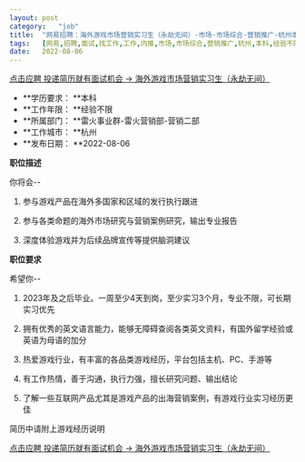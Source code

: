 ```yaml
---
layout:	post
category:	"job"
title:	"网易招聘：海外游戏市场营销实习生（永劫无间）-市场-市场综合-营销推广-杭州本科经验不限"
tags:	[网易,招聘,面试,找工作,工作,内推,市场,市场综合,营销推广,杭州,本科,经验不限]
date:	2022-08-06
---
```


[点击应聘 投递简历就有面试机会 ->  海外游戏市场营销实习生（永劫无间）](http://mobile.bole.netease.com/bole/boleDetail?id=42153&employeeId=346f03c3cda5f04c&key=all)



- **学历要求： **本科
- **工作年限： **经验不限
- **所属部门： **雷火事业群-雷火营销部-营销二部
- **工作城市： **杭州
- **发布日期： **2022-08-06



**职位描述**

你将会--

1. 参与游戏产品在海外多国家和区域的发行执行跟进

2. 参与各类命题的海外市场研究与营销案例研究，输出专业报告

3. 深度体验游戏并为后续品牌宣传等提供脑洞建议



**职位要求**

希望你--

1. 2023年及之后毕业。一周至少4天到岗，至少实习3个月，专业不限，可长期实习优先

2. 拥有优秀的英文语言能力，能够无障碍查阅各类英文资料，有国外留学经验或英语为母语的加分

3. 热爱游戏行业，有丰富的各品类游戏经历，平台包括主机、PC、手游等

4. 有工作热情，善于沟通，执行力强，擅长研究问题、输出结论

5. 了解一些互联网产品尤其是游戏产品的出海营销案例，有游戏行业实习经历更佳



简历中请附上游戏经历说明



[点击应聘 投递简历就有面试机会 ->  海外游戏市场营销实习生（永劫无间）](http://mobile.bole.netease.com/bole/boleDetail?id=42153&employeeId=346f03c3cda5f04c&key=all)
